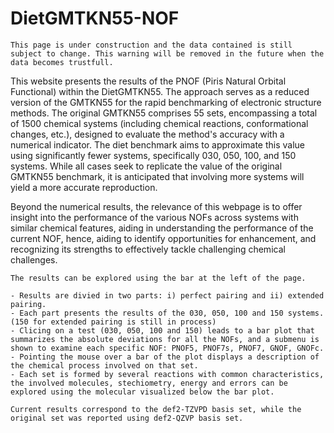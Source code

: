 # DietGMTKN55-NOF

```{warning}
This page is under construction and the data contained is still subject to change. This warning will be removed in the future when the data becomes trustfull.
```

This website presents the results of the PNOF (Piris Natural Orbital Functional) within the DietGMTKN55. The approach serves as a reduced version of the GMTKN55 for the rapid benchmarking of electronic structure methods. The original GMTKN55 comprises 55 sets, encompassing a total of 1500 chemical systems (including chemical reactions, conformational changes, etc.), designed to evaluate the method's accuracy with a numerical indicator. The diet benchmark aims to approximate this value using significantly fewer systems, specifically 030, 050, 100, and 150 systems. While all cases seek to replicate the value of the original GMTKN55 benchmark, it is anticipated that involving more systems will yield a more accurate reproduction.

Beyond the numerical results, the relevance of this webpage is to offer insight into the performance of the various NOFs across systems with similar chemical features, aiding in understanding the performance of the current NOF, hence, aiding to identify opportunities for enhancement, and recognizing its strengths to effectively tackle challenging chemical challenges.

```{admonition} How to use this page
The results can be explored using the bar at the left of the page.

- Results are divied in two parts: i) perfect pairing and ii) extended pairing.
- Each part presents the results of the 030, 050, 100 and 150 systems. (150 for extended pairing is still in process)
- Clicing on a test (030, 050, 100 and 150) leads to a bar plot that summarizes the absolute deviations for all the NOFs, and a submenu is shown to examine each specific NOF: PNOF5, PNOF7s, PNOF7, GNOF, GNOFc.
- Pointing the mouse over a bar of the plot displays a description of the chemical process involved on that set.
- Each set is formed by several reactions with common characteristics, the involved molecules, stechiometry, energy and errors can be explored using the molecular visualized below the bar plot. 
```

```{warning}
Current results correspond to the def2-TZVPD basis set, while the original set was reported using def2-QZVP basis set.
```